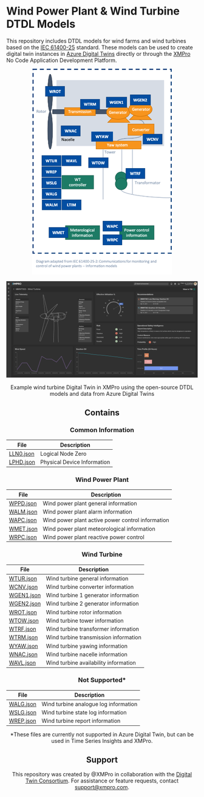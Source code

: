 # Wind Power Plant & Wind Turbine DTDL Models

This repository includes DTDL models for wind farms and wind turbines based on the [IEC 61400-25](https://webstore.iec.ch/publication/22813) standard. These models can be used to create digital twin instances in [Azure Digital Twins](https://azure.microsoft.com/services/digital-twins/) directly or through the [XMPro](https://xmpro.com) No Code Application Development Platform.  

<p align="center">
  <img alt="DTDL - Wind - Turbine - Diagram" src="Images/DTDL-Wind-Turbine-Diagram.png" style="zoom:55%;" />
</p>

<p align="center">
  <img alt="Wind-Turbine - Red Status - XMPro" src="Images/Wind-Turbine - Red Status.png" />
</p>


<center>Example wind turbine Digital Twin in XMPro using the open-source DTDL models and data from Azure Digital Twins

## Contains

### Common Information

| File        | Description                                       |
| ----------- | ------------------------------------------------- |
| [LLN0.json](https://github.com/digitaltwinconsortium/XMPro-dtdl-data-models/blob/main/Common%20Information/LLN0.json)  | Logical Node Zero                                 |
| [LPHD.json](https://github.com/digitaltwinconsortium/XMPro-dtdl-data-models/blob/main/Common%20Information/LPHD.json)  | Physical Device Information                       |


### Wind Power Plant

| File        | Description                                       |
| ----------- | ------------------------------------------------- |
| [WPPD.json](https://github.com/digitaltwinconsortium/XMPro-dtdl-data-models/blob/main/Wind%20Power%20Plant/WPPD.json)  | Wind power plant general information              |
| [WALM.json](https://github.com/digitaltwinconsortium/XMPro-dtdl-data-models/blob/main/Wind%20Power%20Plant/WALM.json) | Wind power plant alarm information                |
| [WAPC.json](https://github.com/digitaltwinconsortium/XMPro-dtdl-data-models/blob/main/Wind%20Power%20Plant/WAPC.json) | Wind power plant active power control information |                                        
| [WMET.json](https://github.com/digitaltwinconsortium/XMPro-dtdl-data-models/blob/main/Wind%20Power%20Plant/WMET.json)  | Wind power plant meteorological information       |
| [WRPC.json](https://github.com/digitaltwinconsortium/XMPro-dtdl-data-models/blob/main/Wind%20Power%20Plant/WRPC.json)  | Wind power plant reactive power control           |


### Wind Turbine

| File        | Description                                       |
| ----------  | ------------------------------------------------- |
| [WTUR.json](https://github.com/digitaltwinconsortium/XMPro-dtdl-data-models/blob/main/Wind%20Turbine/WTUR.json)  | Wind turbine general information                  |
| [WCNV.json](https://github.com/digitaltwinconsortium/XMPro-dtdl-data-models/blob/main/Wind%20Turbine/WCNV.json)  | Wind turbine converter information                |
| [WGEN1.json](https://github.com/digitaltwinconsortium/XMPro-dtdl-data-models/blob/main/Wind%20Turbine/WGEN1.json) | Wind turbine 1 generator information              |
| [WGEN2.json](https://github.com/digitaltwinconsortium/XMPro-dtdl-data-models/blob/main/Wind%20Turbine/WGEN2.json) | Wind turbine 2 generator information              |
| [WROT.json](https://github.com/digitaltwinconsortium/XMPro-dtdl-data-models/blob/main/Wind%20Turbine/WROT.json)  | Wind turbine rotor information                    |
| [WTOW.json](https://github.com/digitaltwinconsortium/XMPro-dtdl-data-models/blob/main/Wind%20Turbine/WTOW.json)  | Wind turbine tower information                    |
| [WTRF.json](https://github.com/digitaltwinconsortium/XMPro-dtdl-data-models/blob/main/Wind%20Turbine/WTRF.json)  | Wind turbine transformer information              |
| [WTRM.json](https://github.com/digitaltwinconsortium/XMPro-dtdl-data-models/blob/main/Wind%20Turbine/WTRM.json)  | Wind turbine transmission information             |
| [WYAW.json](https://github.com/digitaltwinconsortium/XMPro-dtdl-data-models/blob/main/Wind%20Turbine/WYAW.json)  | Wind turbine yawing information                   |
| [WNAC.json](https://github.com/digitaltwinconsortium/XMPro-dtdl-data-models/blob/main/Wind%20Turbine/WNAC.json)  | Wind turbine nacelle information                  |
| [WAVL.json](https://github.com/digitaltwinconsortium/XMPro-dtdl-data-models/blob/main/Wind%20Turbine/WAVL.json)  | Wind turbine availability information             |

### Not Supported*

| File        | Description                                       |
| ----------  | ------------------------------------------------- |
| [WALG.json](https://github.com/digitaltwinconsortium/XMPro-dtdl-data-models/blob/main/Not%20Supported/WALG.json)  | Wind turbine analogue log information             |
| [WSLG.json](https://github.com/digitaltwinconsortium/XMPro-dtdl-data-models/blob/main/Not%20Supported/WSLG.json) | Wind turbine state log information                |
| [WREP.json](https://github.com/digitaltwinconsortium/XMPro-dtdl-data-models/blob/main/Not%20Supported/WREP.json)  | Wind turbine report information                   |

*These files are currently not supported in Azure Digital Twin, but can be used in Time Series Insights and XMPro.

## Support

This repository was created by @XMPro in collaboration with the [Digital Twin Consortium](https://www.digitaltwinconsortium.org). For assistance or feature requests, contact support@xmpro.com.
